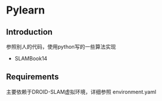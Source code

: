 # Pylearn

## Introduction

参照别人的代码，使用python写的一些算法实现

* SLAMBook14
 
## Requirements

主要依赖于DROID-SLAM虚拟环境，详细参照 environment.yaml
